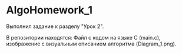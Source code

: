 # AlgoHomework_1

Выполнил задание к разделу "Урок 2". 

В репозитории находятся: Файл с кодом на языке С (main.c), изображение с визуальным описанием алгоритма (Diagram_1.png).
